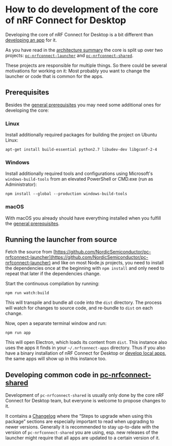 ---
---

# How to do development of the core of nRF Connect for Desktop

Developing the core of nRF Connect for Desktop is a bit different than
[developing an app](./app_development) for it.

As you have read in the [architecture summary](./getting_started#the-core) the
core is split up over two projects:
[`pc-nrfconnect-launcher`](https://github.com/NordicSemiconductor/pc-nrfconnect-launcher)
and
[`pc-nrfconnect-shared`](https://github.com/NordicSemiconductor/pc-nrfconnect-shared).

These projects are responsible for multiple things. So there could be several
motivations for working on it: Most probably you want to change the launcher or
code that is common for the apps.

## Prerequisites

Besides the [general prerequisites](./getting_started#prerequisites) you may
need some additional ones for developing the core:

### Linux

Install additionally required packages for building the project on Ubuntu Linux:

    apt-get install build-essential python2.7 libudev-dev libgconf-2-4

### Windows

Install additionally required tools and configurations using Microsoft's
`windows-build-tools` from an elevated PowerShell or CMD.exe (run as
Administrator):

    npm install --global --production windows-build-tools

### macOS

With macOS you already should have everything installed when you fulfill the
[general prerequisites](./getting_started#prerequisites).

## Running the launcher from source

Fetch the source from
[https://github.com/NordicSemiconductor/pc-nrfconnect-launcher](https://github.com/NordicSemiconductor/pc-nrfconnect-launcher)
and like on most Node.js projects, you need to install the dependencies once at
the beginning with `npm install` and only need to repeat that later if the
dependencies change.

Start the continuous compilation by running:

    npm run watch:build

This will transpile and bundle all code into the `dist` directory. The process
will watch for changes to source code, and re-bundle to `dist` on each change.

Now, open a separate terminal window and run:

    npm run app

This will open Electron, which loads its content from `dist`. This instance also
uses the apps it finds in your `~/.nrfconnect-apps` directory. Thus if you also
have a binary installation of nRF Connect for Desktop or
[develop local apps](./app_development), the same apps will show up in this
instance too.

## Developing common code in [pc-nrfconnect-shared](https://github.com/NordicSemiconductor/pc-nrfconnect-shared)

Development of `pc-nrfconnect-shared` is usually only done by the core nRF
Connect for Desktop team, but everyone is welcome to propose changes to it.

It contains a
[Changelog](https://github.com/NordicSemiconductor/pc-nrfconnect-shared/blob/main/Changelog.md)
where the “Steps to upgrade when using this package” sections are especially
important to read when upgrading to newer versions. Generally it is recommended
to stay up-to-date with the version of `pc-nrfconnect-shared` you are using,
esp. new releases of the launcher might require that all apps are updated to a
certain version of it.
